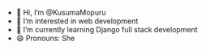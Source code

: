 - 👋 Hi, I’m @KusumaMopuru
- 👀 I’m interested in web development
- 🌱 I’m currently learning Django full stack development
- 😄 Pronouns: She

<!---
KusumaMopuru/KusumaMopuru is a ✨ special ✨ repository because its `README.md` (this file) appears on your GitHub profile.
You can click the Preview link to take a look at your changes.
--->
